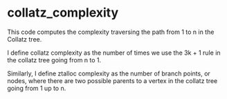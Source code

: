 # collatz_complexity

This code computes the complexity traversing the path from 1 to n in the Collatz tree.

I define collatz complexity as the number of times we use the 3k + 1 rule in the collatz tree going from n to 1.

Similarly, I define ztalloc complexity as the number of branch points, or nodes, where there are two possible parents to a vertex in the collatz tree going from 1 up to n.

